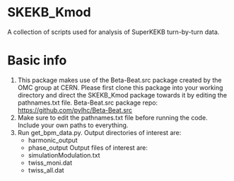 # SKEKB_Kmod
A collection of scripts used for analysis of SuperKEKB turn-by-turn data.

# Basic info
1) This package makes use of the Beta-Beat.src package created by the OMC group at CERN. Please first clone this package into your working directory and direct the SKEKB_Kmod package towards it by editing the pathnames.txt file.
Beta-Beat.src package repo: https://github.com/pylhc/Beta-Beat.src
2) Make sure to edit the pathnames.txt file before running the code. Include your own paths to everything.
3) Run get_bpm_data.py. 
	Output directories of interest are:
	- harmonic_output
	- phase_output
	Output files of interest are:
	- simulationModulation.txt
	- twiss_moni.dat
	- twiss_all.dat
